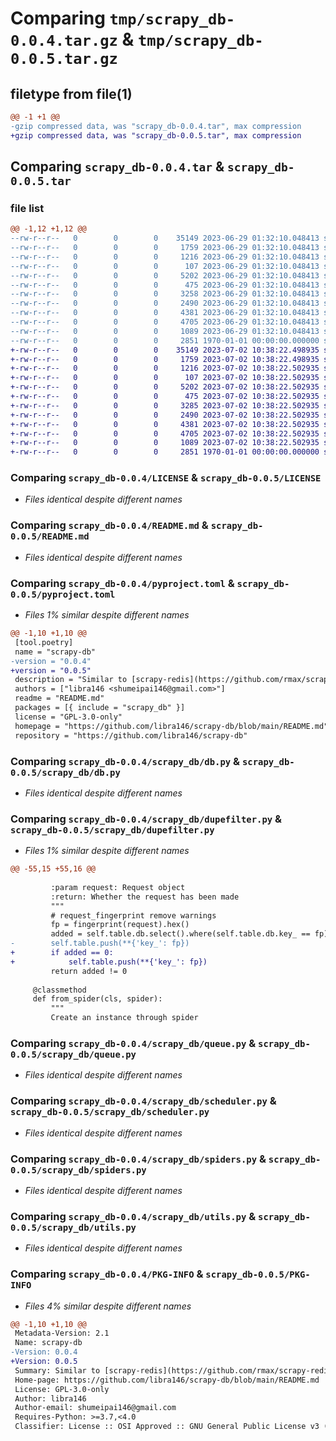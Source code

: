 # Comparing `tmp/scrapy_db-0.0.4.tar.gz` & `tmp/scrapy_db-0.0.5.tar.gz`

## filetype from file(1)

```diff
@@ -1 +1 @@
-gzip compressed data, was "scrapy_db-0.0.4.tar", max compression
+gzip compressed data, was "scrapy_db-0.0.5.tar", max compression
```

## Comparing `scrapy_db-0.0.4.tar` & `scrapy_db-0.0.5.tar`

### file list

```diff
@@ -1,12 +1,12 @@
--rw-r--r--   0        0        0    35149 2023-06-29 01:32:10.048413 scrapy_db-0.0.4/LICENSE
--rw-r--r--   0        0        0     1759 2023-06-29 01:32:10.048413 scrapy_db-0.0.4/README.md
--rw-r--r--   0        0        0     1216 2023-06-29 01:32:10.048413 scrapy_db-0.0.4/pyproject.toml
--rw-r--r--   0        0        0      107 2023-06-29 01:32:10.048413 scrapy_db-0.0.4/scrapy_db/__init__.py
--rw-r--r--   0        0        0     5202 2023-06-29 01:32:10.048413 scrapy_db-0.0.4/scrapy_db/db.py
--rw-r--r--   0        0        0      475 2023-06-29 01:32:10.048413 scrapy_db-0.0.4/scrapy_db/defaults.py
--rw-r--r--   0        0        0     3258 2023-06-29 01:32:10.048413 scrapy_db-0.0.4/scrapy_db/dupefilter.py
--rw-r--r--   0        0        0     2490 2023-06-29 01:32:10.048413 scrapy_db-0.0.4/scrapy_db/queue.py
--rw-r--r--   0        0        0     4381 2023-06-29 01:32:10.048413 scrapy_db-0.0.4/scrapy_db/scheduler.py
--rw-r--r--   0        0        0     4705 2023-06-29 01:32:10.048413 scrapy_db-0.0.4/scrapy_db/spiders.py
--rw-r--r--   0        0        0     1089 2023-06-29 01:32:10.048413 scrapy_db-0.0.4/scrapy_db/utils.py
--rw-r--r--   0        0        0     2851 1970-01-01 00:00:00.000000 scrapy_db-0.0.4/PKG-INFO
+-rw-r--r--   0        0        0    35149 2023-07-02 10:38:22.498935 scrapy_db-0.0.5/LICENSE
+-rw-r--r--   0        0        0     1759 2023-07-02 10:38:22.498935 scrapy_db-0.0.5/README.md
+-rw-r--r--   0        0        0     1216 2023-07-02 10:38:22.502935 scrapy_db-0.0.5/pyproject.toml
+-rw-r--r--   0        0        0      107 2023-07-02 10:38:22.502935 scrapy_db-0.0.5/scrapy_db/__init__.py
+-rw-r--r--   0        0        0     5202 2023-07-02 10:38:22.502935 scrapy_db-0.0.5/scrapy_db/db.py
+-rw-r--r--   0        0        0      475 2023-07-02 10:38:22.502935 scrapy_db-0.0.5/scrapy_db/defaults.py
+-rw-r--r--   0        0        0     3285 2023-07-02 10:38:22.502935 scrapy_db-0.0.5/scrapy_db/dupefilter.py
+-rw-r--r--   0        0        0     2490 2023-07-02 10:38:22.502935 scrapy_db-0.0.5/scrapy_db/queue.py
+-rw-r--r--   0        0        0     4381 2023-07-02 10:38:22.502935 scrapy_db-0.0.5/scrapy_db/scheduler.py
+-rw-r--r--   0        0        0     4705 2023-07-02 10:38:22.502935 scrapy_db-0.0.5/scrapy_db/spiders.py
+-rw-r--r--   0        0        0     1089 2023-07-02 10:38:22.502935 scrapy_db-0.0.5/scrapy_db/utils.py
+-rw-r--r--   0        0        0     2851 1970-01-01 00:00:00.000000 scrapy_db-0.0.5/PKG-INFO
```

### Comparing `scrapy_db-0.0.4/LICENSE` & `scrapy_db-0.0.5/LICENSE`

 * *Files identical despite different names*

### Comparing `scrapy_db-0.0.4/README.md` & `scrapy_db-0.0.5/README.md`

 * *Files identical despite different names*

### Comparing `scrapy_db-0.0.4/pyproject.toml` & `scrapy_db-0.0.5/pyproject.toml`

 * *Files 1% similar despite different names*

```diff
@@ -1,10 +1,10 @@
 [tool.poetry]
 name = "scrapy-db"
-version = "0.0.4"
+version = "0.0.5"
 description = "Similar to [scrapy-redis](https://github.com/rmax/scrapy-redis), using the database as a queue, database-based scrapy components."
 authors = ["libra146 <shumeipai146@gmail.com>"]
 readme = "README.md"
 packages = [{ include = "scrapy_db" }]
 license = "GPL-3.0-only"
 homepage = "https://github.com/libra146/scrapy-db/blob/main/README.md"
 repository = "https://github.com/libra146/scrapy-db"
```

### Comparing `scrapy_db-0.0.4/scrapy_db/db.py` & `scrapy_db-0.0.5/scrapy_db/db.py`

 * *Files identical despite different names*

### Comparing `scrapy_db-0.0.4/scrapy_db/dupefilter.py` & `scrapy_db-0.0.5/scrapy_db/dupefilter.py`

 * *Files 1% similar despite different names*

```diff
@@ -55,15 +55,16 @@
 
         :param request: Request object
         :return: Whether the request has been made
         """
         # request_fingerprint remove warnings
         fp = fingerprint(request).hex()
         added = self.table.db.select().where(self.table.db.key_ == fp).count()
-        self.table.push(**{'key_': fp})
+        if added == 0:
+            self.table.push(**{'key_': fp})
         return added != 0
 
     @classmethod
     def from_spider(cls, spider):
         """
         Create an instance through spider
```

### Comparing `scrapy_db-0.0.4/scrapy_db/queue.py` & `scrapy_db-0.0.5/scrapy_db/queue.py`

 * *Files identical despite different names*

### Comparing `scrapy_db-0.0.4/scrapy_db/scheduler.py` & `scrapy_db-0.0.5/scrapy_db/scheduler.py`

 * *Files identical despite different names*

### Comparing `scrapy_db-0.0.4/scrapy_db/spiders.py` & `scrapy_db-0.0.5/scrapy_db/spiders.py`

 * *Files identical despite different names*

### Comparing `scrapy_db-0.0.4/scrapy_db/utils.py` & `scrapy_db-0.0.5/scrapy_db/utils.py`

 * *Files identical despite different names*

### Comparing `scrapy_db-0.0.4/PKG-INFO` & `scrapy_db-0.0.5/PKG-INFO`

 * *Files 4% similar despite different names*

```diff
@@ -1,10 +1,10 @@
 Metadata-Version: 2.1
 Name: scrapy-db
-Version: 0.0.4
+Version: 0.0.5
 Summary: Similar to [scrapy-redis](https://github.com/rmax/scrapy-redis), using the database as a queue, database-based scrapy components.
 Home-page: https://github.com/libra146/scrapy-db/blob/main/README.md
 License: GPL-3.0-only
 Author: libra146
 Author-email: shumeipai146@gmail.com
 Requires-Python: >=3.7,<4.0
 Classifier: License :: OSI Approved :: GNU General Public License v3 (GPLv3)
```

